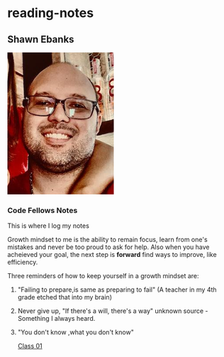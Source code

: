 # reading-notes
## Shawn Ebanks
![alt text](image.jpg)

### Code Fellows Notes

This is where I log my notes

Growth mindset to me is the ability to remain focus, learn from one's mistakes and never be too proud to ask for help. 
Also when you have acheieved your goal, the next step is **forward** find ways to improve, like efficiency.

Three reminders of how to keep yourself in a growth mindset are:
1. "Failing to prepare,is same as preparing to fail" (A teacher in my 4th grade etched that into my brain)
1. Never give up, "If there's a will, there's a way" unknown source - Something I always heard.
1. "You don't know ,what you don't know"

	[Class 01](https://shawn-ebanks.github.io/reading-notes/first-class)

